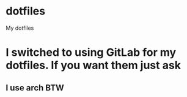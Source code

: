 # dotfiles
My dotfiles

# I switched to using GitLab for my dotfiles. If you want them just ask
## I use arch BTW
